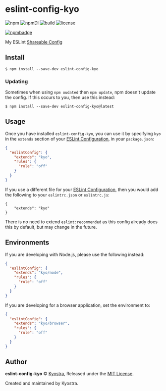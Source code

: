 # eslint-config-kyo

[![npm](https://img.shields.io/npm/v/eslint-config-kyo.svg)](https://www.npmjs.com/package/eslint-config-kyo)
[![npmDl](https://img.shields.io/npm/dt/eslint-config-kyo.svg)](https://www.npmjs.com/package/eslint-config-kyo)
[![build](https://img.shields.io/travis/kyostra/eslint-config-kyo.svg?style=flat)](https://travis-ci.org/kyostra/eslint-config-kyo)
[![license](https://img.shields.io/github/license/kyostra/eslint-config-kyo.svg)](https://github.com/kyostra/eslint-config-kyo/blob/master/LICENSE)

[![npmbadge](https://nodei.co/npm/eslint-config-kyo.png)](https://nodei.co/npm/eslint-config-kyo/)

My ESLint [Shareable Config](http://eslint.org/docs/developer-guide/shareable-configs.html)

## Install
```
$ npm install --save-dev eslint-config-kyo
```

### Updating
Sometimes when using `npm oudated` then `npm update`, npm doesn't update the config. If this occurs to you, then use this instead:

```
$ npm install --save-dev eslint-config-kyo@latest
```

## Usage
Once you have installed `eslint-config-kyo`, you can use it by specifying `kyo` in the `extends` section of your [ESLint Configuration](https://eslint.org/docs/user-guide/configuring), in your `package.json`:

```json
{
  "eslintConfig": {
    "extends": "kyo",
    "rules": {
      "rule": "off"
    }
  }
}
```

If you use a different file for your [ESLint Configuration](https://eslint.org/docs/user-guide/configuring), then you would add the following to your `eslintrc.json` or `eslintrc.js`:

```
{
	"extends": "kyo"
}
```

There is no need to extend `eslint:recommended` as this config already does this by default, but may change in the future.

## Environments
If you are developing with Node.js, please use the following instead:

```json
{
  "eslintConfig": {
    "extends": "kyo/node",
    "rules": {
      "rule": "off"
    }
  }
}
```

If you are developing for a browser application, set the environment to:

```json
{
  "eslintConfig": {
    "extends": "kyo/browser",
    "rules": {
      "rule": "off"
    }
  }
}
```

## Author

**eslint-config-kyo** © [Kyostra](https://github.com/kyostra), Released under the [MIT License](https://github.com/kyostra/eslint-config-kyo/blob/master/LICENSE).

Created and maintained by Kyostra.

